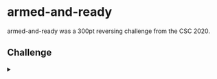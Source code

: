 <H1>armed-and-ready</H1>
<p></p>
armed-and-ready was a 300pt reversing challenge from the CSC 2020.
<p></p>
<H2>Challenge</H2>
<details>
    <summary></summary>
<p></p>
Hrrmmm this is a strange looking binary, can you run it and tell me
what it does?
<p></p>
<details>
    <summary>Hint</summary>
I swear I'm not pulling your *ARM* or leg
</details>
<p></p>
<details>
    <summary>Hint</summary>
QEMU/DOCKER FTW
</details>
<p></p>
Challenge File: <a href="https://drive.google.com/file/d/16V2L9gO37jBL29qu3GqS2juvg-gIObAF/view?usp=sharing" rel="nofollow">Google Drive</a>
<p></p>
<details>
    <summary>Walkthrough</summary>
<p></p>

</details>
</details>